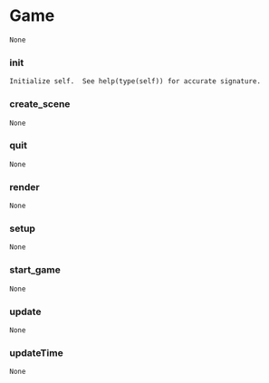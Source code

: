 # Game 
 ```
 None 
```
### __init__ 
  ```
 Initialize self.  See help(type(self)) for accurate signature. 
```
### create_scene 
  ```
 None 
```
### quit 
  ```
 None 
```
### render 
  ```
 None 
```
### setup 
  ```
 None 
```
### start_game 
  ```
 None 
```
### update 
  ```
 None 
```
### updateTime 
  ```
 None 
```
